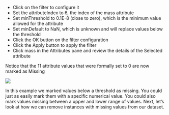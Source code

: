 - Click on the filter to configure it
- Set the attributeIndex to 6, the index of the mass attribute
- Set minThreshold to 0.1E-8 (close to zero), which is the minimum value allowed for the
attribute
- Set minDefault to NaN, which is unknown and will replace values below the threshold
- Click the OK button on the filter configuration
- Click the Apply button to apply the filter
- Click mass in the Attributes pane and review the details of the Selected attribute

Notice that the 11 attribute values that were formally set to 0 are now marked as Missing

![](https://github.com/fenago/katacoda-scenarios/raw/master/machine-learning-mastery-weka/machine-learning-mastery-weka-chapter-12/steps/images/53.png)

In this example we marked values below a threshold as missing. You could just as easily
mark them with a specific numerical value. You could also mark values missing between a upper
and lower range of values. Next, let’s look at how we can remove instances with missing values
from our dataset.
